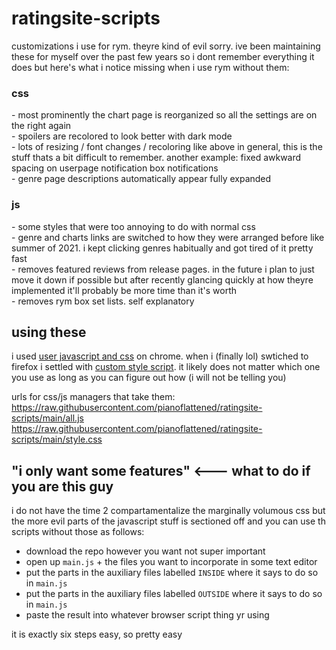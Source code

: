 # ratingsite-scripts
customizations i use for rym. theyre kind of evil sorry. ive been maintaining these for myself over the past few years so i dont remember everything it does but here's what i notice missing when i use rym without them:

### css
\- most prominently the chart page is reorganized so all the settings are on the right again<br>
\- spoilers are recolored to look better with dark mode<br>
\- lots of resizing / font changes / recoloring like above in general, this is the stuff thats a bit difficult to remember. another example: fixed awkward spacing on userpage notification box notifications<br>
\- genre page descriptions automatically appear fully expanded<br>

### js
\- some styles that were too annoying to do with normal css<br>
\- genre and charts links are switched to how they were arranged before like summer of 2021. i kept clicking genres habitually and got tired of it pretty fast<br>
\- removes featured reviews from release pages. in the future i plan to just move it down if possible but after recently glancing quickly at how theyre implemented it'll probably be more time than it's worth<br>
\- removes rym box set lists. self explanatory<br>

## using these
i used [user javascript and css](https://chrome.google.com/webstore/detail/user-javascript-and-css/nbhcbdghjpllgmfilhnhkllmkecfmpld) on chrome. when i (finally lol) swtiched to firefox i settled with [custom style script](https://addons.mozilla.org/en-US/firefox/addon/custom-style-script). it likely does not matter which one you use as long as you can figure out how (i will not be telling you)

urls for css/js managers that take them:<br>
https://raw.githubusercontent.com/pianoflattened/ratingsite-scripts/main/all.js <br>
https://raw.githubusercontent.com/pianoflattened/ratingsite-scripts/main/style.css <br>

## "i only want some features" <--- what to do if you are this guy
i do not have the time 2 compartamentalize the marginally volumous css but the more evil parts of the javascript stuff is sectioned off and you can use th scripts without those as follows:

- download the repo however you want not super important
- open up `main.js` + the files you want to incorporate in some text editor
- put the parts in the auxiliary files labelled `INSIDE` where it says to do so in `main.js`
- put the parts in the auxiliary files labelled `OUTSIDE` where it says to do so in `main.js`
- paste the result into whatever browser script thing yr using

it is exactly six steps easy, so pretty easy
